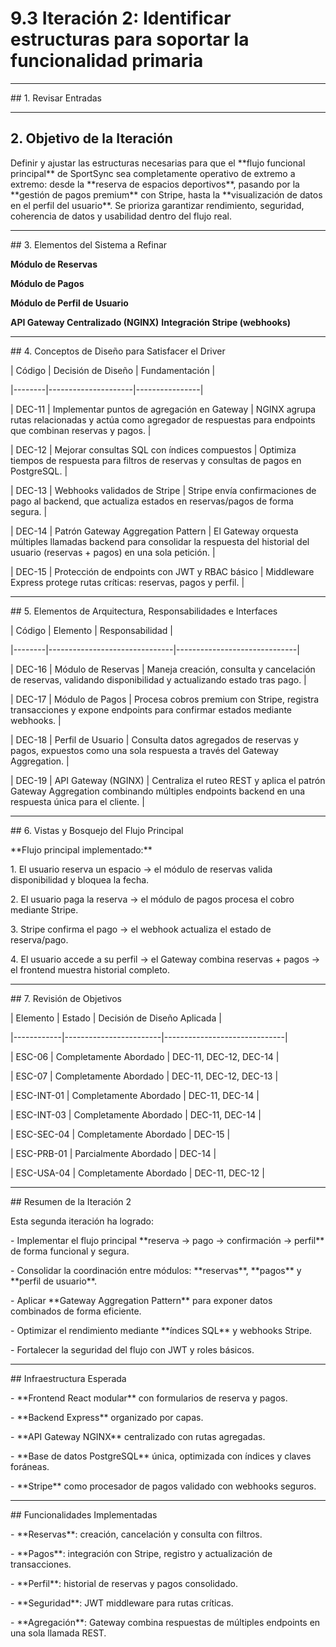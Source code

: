 # 9.3 Iteración 2: Identificar estructuras para soportar la funcionalidad primaria



---



\## 1. Revisar Entradas


---



## 2. Objetivo de la Iteración



Definir y ajustar las estructuras necesarias para que el \*\*flujo funcional principal\*\* de SportSync sea completamente operativo de extremo a extremo: desde la \*\*reserva de espacios deportivos\*\*, pasando por la \*\*gestión de pagos premium\*\* con Stripe, hasta la \*\*visualización de datos en el perfil del usuario\*\*. Se prioriza garantizar rendimiento, seguridad, coherencia de datos y usabilidad dentro del flujo real.



---



\## 3. Elementos del Sistema a Refinar



**Módulo de Reservas**

**Módulo de Pagos**

**Módulo de Perfil de Usuario**

**API Gateway Centralizado (NGINX)**
**Integración Stripe (webhooks)**



---



\## 4. Conceptos de Diseño para Satisfacer el Driver



| Código | Decisión de Diseño | Fundamentación |

|--------|---------------------|----------------|

| DEC-11 | Implementar puntos de agregación en Gateway | NGINX agrupa rutas relacionadas y actúa como agregador de respuestas para endpoints que combinan reservas y pagos. |

| DEC-12 | Mejorar consultas SQL con índices compuestos | Optimiza tiempos de respuesta para filtros de reservas y consultas de pagos en PostgreSQL. |

| DEC-13 | Webhooks validados de Stripe | Stripe envía confirmaciones de pago al backend, que actualiza estados en reservas/pagos de forma segura. |

| DEC-14 | Patrón Gateway Aggregation Pattern | El Gateway orquesta múltiples llamadas backend para consolidar la respuesta del historial del usuario (reservas + pagos) en una sola petición. |

| DEC-15 | Protección de endpoints con JWT y RBAC básico | Middleware Express protege rutas críticas: reservas, pagos y perfil. |



---



\## 5. Elementos de Arquitectura, Responsabilidades e Interfaces



| Código | Elemento | Responsabilidad |

|--------|-------------------------------|------------------------------|

| DEC-16 | Módulo de Reservas | Maneja creación, consulta y cancelación de reservas, validando disponibilidad y actualizando estado tras pago. |

| DEC-17 | Módulo de Pagos | Procesa cobros premium con Stripe, registra transacciones y expone endpoints para confirmar estados mediante webhooks. |

| DEC-18 | Perfil de Usuario | Consulta datos agregados de reservas y pagos, expuestos como una sola respuesta a través del Gateway Aggregation. |

| DEC-19 | API Gateway (NGINX) | Centraliza el ruteo REST y aplica el patrón Gateway Aggregation combinando múltiples endpoints backend en una respuesta única para el cliente. |



---



\## 6. Vistas y Bosquejo del Flujo Principal



\*\*Flujo principal implementado:\*\*



1\. El usuario reserva un espacio → el módulo de reservas valida disponibilidad y bloquea la fecha.

2\. El usuario paga la reserva → el módulo de pagos procesa el cobro mediante Stripe.

3\. Stripe confirma el pago → el webhook actualiza el estado de reserva/pago.

4\. El usuario accede a su perfil → el Gateway combina reservas + pagos → el frontend muestra historial completo.



---



\## 7. Revisión de Objetivos



| Elemento   | Estado                 | Decisión de Diseño Aplicada |

|------------|------------------------|------------------------------|

| ESC-06     | Completamente Abordado | DEC-11, DEC-12, DEC-14 |

| ESC-07     | Completamente Abordado | DEC-11, DEC-12, DEC-13 |

| ESC-INT-01 | Completamente Abordado | DEC-11, DEC-14 |

| ESC-INT-03 | Completamente Abordado | DEC-11, DEC-14 |

| ESC-SEC-04 | Completamente Abordado | DEC-15 |

| ESC-PRB-01 | Parcialmente Abordado  | DEC-14 |

| ESC-USA-04 | Completamente Abordado | DEC-11, DEC-12 |



---



\## Resumen de la Iteración 2



Esta segunda iteración ha logrado:



\- Implementar el flujo principal \*\*reserva → pago → confirmación → perfil\*\* de forma funcional y segura.

\- Consolidar la coordinación entre módulos: \*\*reservas\*\*, \*\*pagos\*\* y \*\*perfil de usuario\*\*.

\- Aplicar \*\*Gateway Aggregation Pattern\*\* para exponer datos combinados de forma eficiente.

\- Optimizar el rendimiento mediante \*\*índices SQL\*\* y webhooks Stripe.

\- Fortalecer la seguridad del flujo con JWT y roles básicos.



---



\## Infraestructura Esperada



\- \*\*Frontend React modular\*\* con formularios de reserva y pagos.

\- \*\*Backend Express\*\* organizado por capas.

\- \*\*API Gateway NGINX\*\* centralizado con rutas agregadas.

\- \*\*Base de datos PostgreSQL\*\* única, optimizada con índices y claves foráneas.

\- \*\*Stripe\*\* como procesador de pagos validado con webhooks seguros.



---



\## Funcionalidades Implementadas



\- \*\*Reservas\*\*: creación, cancelación y consulta con filtros.

\- \*\*Pagos\*\*: integración con Stripe, registro y actualización de transacciones.

\- \*\*Perfil\*\*: historial de reservas y pagos consolidado.

\- \*\*Seguridad\*\*: JWT middleware para rutas críticas.

\- \*\*Agregación\*\*: Gateway combina respuestas de múltiples endpoints en una sola llamada REST.




